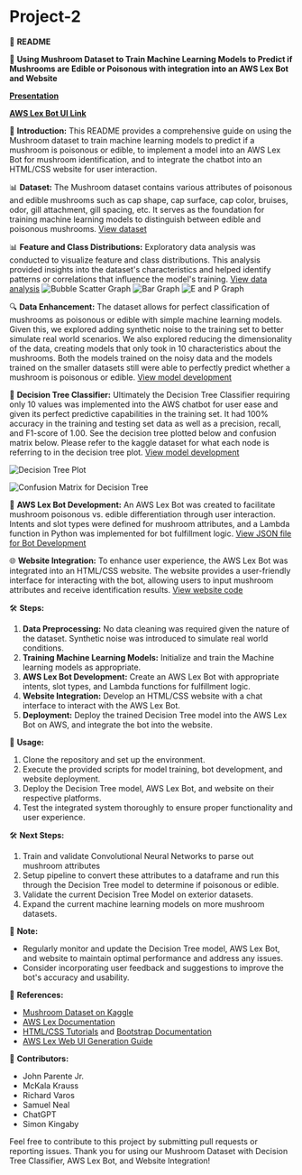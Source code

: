 # Project-2
🍄 **README**

🌟 **Using Mushroom Dataset to Train Machine Learning Models to Predict if Mushrooms are Edible or Poisonous with integration into an AWS Lex Bot and Website**

[**Presentation**](https://docs.google.com/presentation/d/1nN8YxwTToLkvmio2Knw1wtoIBOCUM8VnYCGKFXpmyrs/edit?usp=sharing)

[**AWS Lex Bot UI Link**]()

📝 **Introduction:**
This README provides a comprehensive guide on using the Mushroom dataset to train machine learning models to predict if a mushroom is poisonous or edible, to implement a model into an AWS Lex Bot for mushroom identification, and to integrate the chatbot into an HTML/CSS website for user interaction.

📊 **Dataset:**
The Mushroom dataset contains various attributes of poisonous and edible mushrooms such as cap shape, cap surface, cap color, bruises, odor, gill attachment, gill spacing, etc. It serves as the foundation for training machine learning models to distinguish between edible and poisonous mushrooms.
[View dataset](/Resources/mushrooms.csv)

📊 **Feature and Class Distributions:**
Exploratory data analysis was conducted to visualize feature and class distributions. This analysis provided insights into the dataset's characteristics and helped identify patterns or correlations that influence the model's training.
[View data analysis](/Data_Analysis.ipynb)
![Bubble Scatter Graph](/Images/bubble%20graph.png)
![Bar Graph](/Images/cute%20feat%20dist%20bar.png)
![E and P Graph](/Images/bar%20graph.png)

🔍 **Data Enhancement:**
The dataset allows for perfect classification of mushrooms as poisonous or edible with simple machine learning models. Given this, we explored adding synthetic noise to the training set to better simulate real world scenarios. We also explored reducing the dimensionality of the data, creating models that only took in 10 characteristics about the mushrooms. Both the models trained on the noisy data and the models trained on the smaller datasets still were able to perfectly predict whether a mushroom is poisonous or edible. 
[View model development](/Model_Development.ipynb)

🌲 **Decision Tree Classifier:**
Ultimately the Decision Tree Classifier requiring only 10 values was implemented into the AWS chatbot for user ease and given its perfect predictive capabilities in the training set. It had 100% accuracy in the training and testing set data as well as a precision, recall, and F1-score of 1.00. See the decision tree plotted below and confusion matrix below. Please refer to the kaggle dataset for what each node is referring to in the decision tree plot. 
[View model development](/Model_Development.ipynb)

![Decision Tree Plot](/Images/Mushrooms_simplified_decision_tree.png)

![Confusion Matrix for Decision Tree](/Images/Confusion_matrix_decision_tree.png)

💬 **AWS Lex Bot Development:**
An AWS Lex Bot was created to facilitate mushroom poisonous vs. edible differentiation through user interaction. Intents and slot types were defined for mushroom attributes, and a Lambda function in Python was implemented for bot fulfillment logic. 
[View JSON file for Bot Development](/lambda_function.py)

🌐 **Website Integration:**
To enhance user experience, the AWS Lex Bot was integrated into an HTML/CSS website. The website provides a user-friendly interface for interacting with the bot, allowing users to input mushroom attributes and receive identification results.
[View website code](/web_page_fungi.html)

🛠️ **Steps:**
1. **Data Preprocessing:** No data cleaning was required given the nature of the dataset. Synthetic noise was introduced to simulate real world conditions.
2. **Training Machine Learning Models:** Initialize and train the Machine learning models as appropriate.
3. **AWS Lex Bot Development:** Create an AWS Lex Bot with appropriate intents, slot types, and Lambda functions for fulfillment logic.
4. **Website Integration:** Develop an HTML/CSS website with a chat interface to interact with the AWS Lex Bot.
5. **Deployment:** Deploy the trained Decision Tree model into the AWS Lex Bot on AWS, and integrate the bot into the website. 

🚀 **Usage:**
1. Clone the repository and set up the environment.
2. Execute the provided scripts for model training, bot development, and website deployment.
3. Deploy the Decision Tree model, AWS Lex Bot, and website on their respective platforms.
4. Test the integrated system thoroughly to ensure proper functionality and user experience.

🛠️ **Next Steps:**
1. Train and validate Convolutional Neural Networks to parse out mushroom 
attributes
2. Setup pipeline to convert these attributes to a dataframe and run this
through the Decision Tree model to determine if poisonous or edible. 
3. Validate the current Decision Tree Model on exterior datasets. 
4. Expand the current machine learning models on more mushroom datasets. 

📌 **Note:**
- Regularly monitor and update the Decision Tree model, AWS Lex Bot, and website to maintain optimal performance and address any issues.
- Consider incorporating user feedback and suggestions to improve the bot's accuracy and usability.

🔗 **References:**
- [Mushroom Dataset on Kaggle](https://www.kaggle.com/uciml/mushroom-classification)
- [AWS Lex Documentation](https://docs.aws.amazon.com/lex/index.html)
- [HTML/CSS Tutorials](https://www.w3schools.com/html/) and [Bootstrap Documentation](https://getbootstrap.com/docs/5.0/getting-started/introduction/)
- [AWS Lex Web UI Generation Guide](https://github.com/aws-samples/aws-lex-web-ui)

🙌 **Contributors:**
- John Parente Jr. 
- McKala Krauss
- Richard Varos
- Samuel Neal
- ChatGPT
- Simon Kingaby

Feel free to contribute to this project by submitting pull requests or reporting issues. Thank you for using our Mushroom Dataset with Decision Tree Classifier, AWS Lex Bot, and Website Integration!
